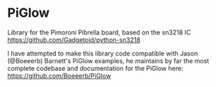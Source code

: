 PiGlow
======

Library for the Pimoroni Pibrella board, based on the sn3218 IC https://github.com/Gadgetoid/python-sn3218

I have attempted to make this library code compatible with Jason (@Boeeerb) Barnett's PiGlow examples,
he maintains by far the most complete codebase and documentation for the PiGlow here: https://github.com/Boeeerb/PiGlow




